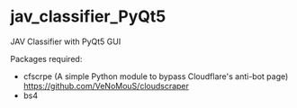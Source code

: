 # jav_classifier_PyQt5
JAV Classifier with PyQt5 GUI

Packages required:
- cfscrpe (A simple Python module to bypass Cloudflare's anti-bot page) https://github.com/VeNoMouS/cloudscraper
- bs4
